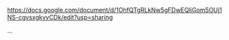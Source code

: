 https://docs.google.com/document/d/1OhfQTgRLkNw5gFDwEQliGom5OUj1NS-cgvsxgkvvCDk/edit?usp=sharing

...